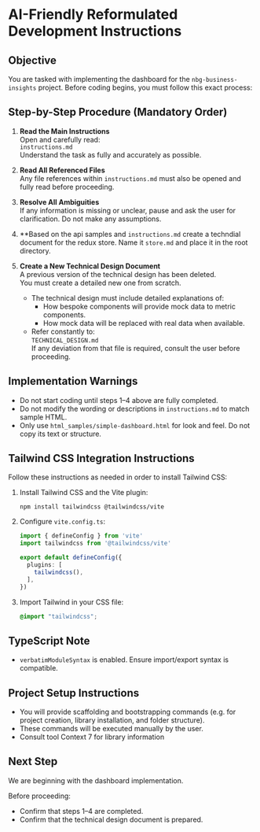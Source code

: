 # AI-Friendly Reformulated Development Instructions

## Objective

You are tasked with implementing the dashboard for the `nbg-business-insights` project. Before coding begins, you must follow this exact process:

## Step-by-Step Procedure (Mandatory Order)

1. **Read the Main Instructions**  
   Open and carefully read:  
   `instructions.md`  
   Understand the task as fully and accurately as possible.

2. **Read All Referenced Files**  
   Any file references within `instructions.md` must also be opened and fully read before proceeding.

3. **Resolve All Ambiguities**  
   If any information is missing or unclear, pause and ask the user for clarification. Do not make any assumptions.

4. **Based on the api samples and `instructions.md` create a techndial document for the redux store. Name it `store.md` and place it in the root directory.

5. **Create a New Technical Design Document**  
   A previous version of the technical design has been deleted.  
   You must create a detailed new one from scratch.

   - The technical design must include detailed explanations of:
     - How bespoke components will provide mock data to metric components.
     - How mock data will be replaced with real data when available.
   - Refer constantly to:  
     `TECHNICAL_DESIGN.md`  
     If any deviation from that file is required, consult the user before proceeding.

## Implementation Warnings

- Do not start coding until steps 1–4 above are fully completed.
- Do not modify the wording or descriptions in `instructions.md` to match sample HTML.
- Only use `html_samples/simple-dashboard.html` for look and feel. Do not copy its text or structure.

## Tailwind CSS Integration Instructions

Follow these instructions as needed in order to install Tailwind CSS:

1. Install Tailwind CSS and the Vite plugin:
   ```
   npm install tailwindcss @tailwindcss/vite
   ```

2. Configure `vite.config.ts`:
   ```ts
   import { defineConfig } from 'vite'
   import tailwindcss from '@tailwindcss/vite'

   export default defineConfig({
     plugins: [
       tailwindcss(),
     ],
   })
   ```

3. Import Tailwind in your CSS file:
   ```css
   @import "tailwindcss";
   ```

## TypeScript Note

- `verbatimModuleSyntax` is enabled. Ensure import/export syntax is compatible.

## Project Setup Instructions

- You will provide scaffolding and bootstrapping commands (e.g. for project creation, library installation, and folder structure).
- These commands will be executed manually by the user.
- Consult tool Context 7 for library information

## Next Step

We are beginning with the dashboard implementation.

Before proceeding:
- Confirm that steps 1–4 are completed.
- Confirm that the technical design document is prepared.
